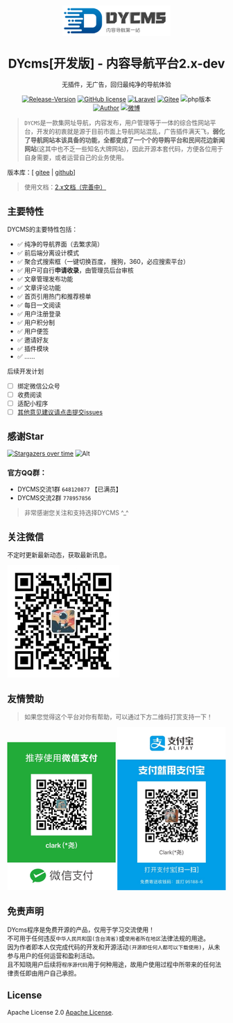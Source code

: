 <div align="center">
<img src="./public/static/dycms/images/logo2.png" width="250">
    <h1>DYcms[开发版] - 内容导航平台2.x-dev</h1>
    <p>无插件，无广告，回归最纯净的导航体验</p>
      <a href="https://github.com/dongyao8/dycms/releases"><img src="https://img.shields.io/github/v/release/dongyao8/dycms.svg?logo=git&" alt="Release-Version"></a>
      <a href="https://github.com/dongyao8/dycms/blob/master/LICENSE"><img alt="GitHub license" src="https://img.shields.io/github/license/dongyao8/dycms"></a>
      <a href="https://github.com/dongyao8/dycms"><img src="https://img.shields.io/badge/Laravel-V9.x+-ff2c1f.svg?logo=laravel" alt="Laravel"></a>
      <a href="https://gitee.com/dongyao/dycms"><img src="https://img.shields.io/badge/Gitee-码云-CC3333.svg?logo=gitee" alt="Gitee"></a>
      <a><img src="https://img.shields.io/badge/PHP-v8.0+-5a78b7.svg?logo=PHP" alt="php版本"></a>
    <br>
    <a href="https://www.dongyao.ren"><img src="https://img.shields.io/badge/author-clark-27c4f2.svg?logo=github" alt="Author"></a>
     <a href="https://weibo.com/u/21376252"><img src="https://img.shields.io/badge/微博-21376252-ff8200.svg?logo=Sina Weibo" alt="微博"></a>
    <!-- <a href="/"><img src="https://img.shields.io/badge/赞赏-开发不易-CC3333.svg?logo=Buy-Me-A-Coffee" alt="赞赏支持"></a>
    <a href="/"><img src="https://img.shields.io/badge/捐赠-微信-68b600.svg?logo=WeChat" alt="微信捐赠"></a>
    <a href="/"><img src="https://img.shields.io/badge/捐赠-支付宝-00a2ef.svg?logo=AliPay" alt="支付宝捐赠"></a> -->

</div>  

>  `DYCMS`是一款集网址导航，内容发布，用户管理等于一体的综合性网站平台，开发的初衷就是源于目前市面上导航网站混乱，广告插件满天飞，**弱化了导航网站本该具备的功能，全都变成了一个个的导购平台和民间花边新闻网站**(这其中也不乏一些知名大牌网站)，因此开源本套代码，方便各位用于自身需要，或者运营自己的业务使用。

版本库：[ [gitee](https://gitee.com/dongyao/dycms) | [github](https://github.com/dongyao8/dycms)]

> 使用文档：[2.x文档（完善中）](http://docs.dongyao.ren/dycms-docs)

## 主要特性

DYCMS的主要特性包括：

- ✅   纯净的导航界面（去繁求简）
- ✅   前后端分离设计模式
- ✅   聚合式搜索框（一键切换百度， 搜狗，360，必应搜索平台）
- ✅   用户可自行**申请收录**，由管理员后台审核
- ✅   文章管理发布功能
- ✅   文章评论功能
- ✅   首页引用热门和推荐榜单
- ✅   每日一文阅读
- ✅   用户注册登录
- ✅   用户积分制
- ✅   用户便签
- ✅   邀请好友
- ✅   插件模块
- ✅   ……


后续开发计划
- [ ] 绑定微信公众号
- [ ] 收费阅读
- [ ] 适配小程序
- [ ] [其他意见建议请点击提交issues](https://github.com/dongyao8/dycms/issues)

## 感谢Star

[![Stargazers over time](https://starchart.cc/dongyao8/dycms.svg)](https://starchart.cc/dongyao8/dycms)
![Alt](https://repobeats.axiom.co/api/embed/0b185dce97f94fc36517abf5695457f822d402f0.svg "Repobeats analytics image")


### 官方QQ群：

- DYCMS交流1群 `648120877` 【已满员】
- DYCMS交流2群 `778957856`
> 非常感谢您关注和支持选择DYCMS ^\_^

## 关注微信

不定时更新最新动态，获取最新讯息。

![](./public/static/dycms/images/qrcode.jpg)

## 友情赞助
> 如果您觉得这个平台对你有帮助，可以通过下方二维码打赏支持一下！

<img src="./public/static/dycms/images/wechat.jpg" width="250">
<img src="./public/static/dycms/images/alipay.jpg" width="250">


## 免责声明

DYcms程序是免费开源的产品，仅用于学习交流使用！       
不可用于任何违反`中华人民共和国(含台湾省)`或`使用者所在地区`法律法规的用途。      
因为作者即本人仅完成代码的开发和开源活动`(开源即任何人都可以下载使用)`，从未参与用户的任何运营和盈利活动。    
且不知晓用户后续将`程序源代码`用于何种用途，故用户使用过程中所带来的任何法律责任即由用户自己承担。

## License

Apache License 2.0 [Apache License](https://github.com/dongyao8/dycms/blob/master/LICENSE).
